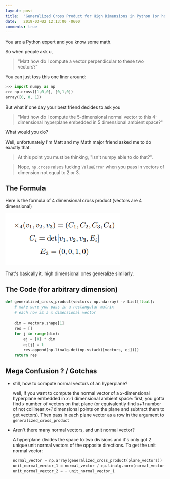 ```yaml
---
layout: post
title:  "Generalized Cross Product for High Dimensions in Python (or how to compute high dimensional normal vectors)"
date:   2019-03-02 12:13:00 -0600
comments: true
---
```



You are a Python expert and you know some math.

So when people ask u, 

> "Matt how do I compute a vector perpendicular to these two vectors?"

You can just toss this one liner around:

```python
>>> import numpy as np
>>> np.cross([1,0,0], [0,1,0])
array([0, 0, 1])
```


But what if one day your best friend decides to ask you

 > "Matt how do I compute the 5-dimensional normal vector to this 4-dimensional hyperplane embedded in 5 dimensional ambient space?"

What would you do?

Well, unfortunately I'm Matt and my Math major friend asked me to do exactly that.

> At this point you must be thinking, "isn't numpy able to do that?".

> Nope, `np.cross` raises fucking `ValueError` when you pass in vectors of dimension not equal to 2 or 3.



## The Formula

Here is the formula of 4 dimensional cross product (vectors are 4 dimensional)


![formula for 4 dimensional cross product](/assets/four-dim-cross.png)

That's basically it, high dimensional ones generalize similarly.

## The Code (for arbitrary dimension)

```python
def generalized_cross_product(vectors: np.ndarray) -> List[float]:
    # make sure you pass in a rectangular matrix
    # each row is a x dimensional vector
    
    dim = vectors.shape[1]
    res = []
    for j in range(dim):
        ej = [0] * dim
        ej[j] = 1
        res.append(np.linalg.det(np.vstack([vectors, ej])))
    return res
```

## Mega Confusion ? / Gotchas

- still, how to compute normal vectors of an hyperplane?
    
    well, if you want to compute the normal vector of a _x_-dimensional hyperplane embedded in _x+1_ dimensional ambient space: 
    first, you gotta find _x_ number of vectors on that plane (or equivalently find _x+1_ number of not collinear _x+1_ dimensional points on the plane and subtract them to get vectors).
    Then pass in each plane vector as a row in the argument to `generalized_cross_product`
    
- Aren't there many normal vectors, and unit normal vector?

    A hyperplane divides the space to two divisions and it's only got 2 unique unit normal vectors of the opposite directions. To get
    the unit normal vector:
    
    ```python
    normal_vector = np.array(generalized_cross_product(plane_vectors))
    unit_normal_vector_1 = normal_vector / np.linalg.norm(normal_vector)
    unit_normal_vector_2 = - unit_normal_vector_1
    ```

    